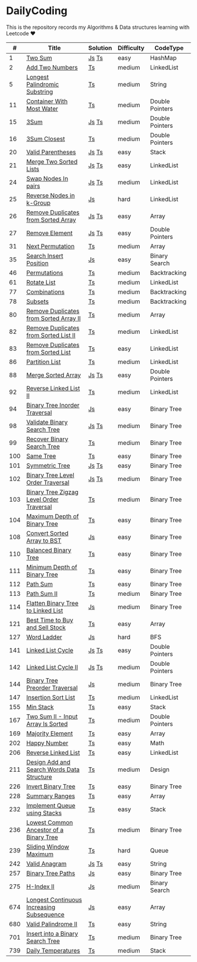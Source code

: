 # DailyCoding

This is the repository records my Algorithms &amp; Data structures learning with Leetcode &hearts;

| #   | Title                                                                                                                   | Solution                                                                                                                        | Difficulty | CodeType        |
|-----|-------------------------------------------------------------------------------------------------------------------------|---------------------------------------------------------------------------------------------------------------------------------|------------|-----------------|
| 1   | [Two Sum](https://leetcode.com/problems/two-sum/)                                                                       | [Js](./sourceFile/Js/1_twoSum.js) [Ts](./sourceFile/typescript/1_TwoSum.ts)                                                     | easy       | HashMap         |
| 2   | [Add Two Numbers](https://leetcode.com/problems/add-two-numbers/)                                                       | [Ts](./sourceFile/typescript/2_AddTwoNumbers.ts)                                                                                | medium     | LinkedList      |
| 5   | [Longest Palindromic Substring](https://leetcode.com/problems/longest-palindromic-substring/) | [Ts](./sourceFile/typescript/5_LongestPalindromicSubstring.ts) | medium | String |
| 11  | [Container With Most Water](https://leetcode.com/problems/container-with-most-water/) | [Ts](./sourceFile/typescript/11_ContainerWIthMostWater.ts) | medium | Double Pointers |
| 15  | [3Sum](https://leetcode.com/problems/3sum/) | [Js](./sourceFile/Js/15_ThreeSum.js) [Ts](./sourceFile/typescript/15_3Sum.ts) | medium | Double Pointers |
| 16  | [3Sum Closest](https://leetcode.com/problems/3sum-closest/) | [Ts](./sourceFile/typescript/16_3SumClosest.ts) | medium | Double Pointers |
| 20  | [Valid Parentheses](https://leetcode.com/problems/valid-parentheses/)                                                   | [Js](./sourceFile/Js/20_ValidParentheses.js) [Ts](./sourceFile/typescript/20_ValidParentheses.ts)                               | easy       | Stack           |
| 21  | [Merge Two Sorted Lists](https://leetcode.com/problems/merge-two-sorted-lists/)                                         | [Js](./sourceFile/Js/21_MergeTwoSortedList.js) [Ts](./sourceFile/typescript/21_MergeTwoSortedLists.ts)                          | easy       | LinkedList      |
| 24  | [Swap Nodes In pairs](https://leetcode.com/problems/swap-nodes-in-pairs/)                                               | [Js](./sourceFile/Js/24_SwapNodesInPairs.js) [Ts](./sourceFile/typescript/24_SwapNodesInPairs.ts)                               | medium     | LinkedList      |
| 25  | [Reverse Nodes in k-Group](https://leetcode.com/problems/reverse-nodes-in-k-group/)                                     | [Js](./sourceFile/Js/25_ReverseNodesInKGroup.js)                                                                                | hard       | LinkedList      |
| 26  | [Remove Duplicates from Sorted Array](https://leetcode.com/problems/remove-duplicates-from-sorted-array/)               | [Js](./sourceFile/Js/26_RemoveDuplicatesFromSortedArray.js) [Ts](./sourceFile/typescript/26_RemoveDuplicatesFromSortedArray.ts) | easy       | Array           |
| 27  | [Remove Element](https://leetcode.com/problems/remove-element/)                                                         | [Js](./sourceFile/Js/27_RemoveElements.js) [Ts](./sourceFile/typescript/27_RemoveElement.ts)                                    | easy       | Double Pointers |
| 31  | [Next Permutation](https://leetcode.com/problems/next-permutation/)                                                     | [Ts](./sourceFile/typescript/31_NextPermutation.ts)                                                                             | medium     | Array           |
| 35  | [Search Insert Position](https://leetcode.com/problems/search-insert-position/)                                         | [Js](./sourceFile/Js/35_SearchInsertPosition.js)                                                                                | easy       | Binary Search   |
| 46  | [Permutations](https://leetcode.com/problems/permutations/)                                                             | [Ts](./sourceFile/typescript/46_Permutations.ts)                                                                                | medium     | Backtracking    |
| 61  | [Rotate List](https://leetcode.com/problems/rotate-list/)                                                               | [Ts](./sourceFile/typescript/61_RotateList.ts)                                                                                  | medium     | LinkedList      |
| 77  | [Combinations](https://leetcode.com/problems/combinations/)                                                             | [Ts](./sourceFile/typescript/77_Combinations.ts)                                                                                | medium     | Backtracking    |
| 78  | [Subsets](https://leetcode.com/problems/subsets/)                                                                       | [Ts](./sourceFile/typescript/78_Subsets.ts)                                                                                     | medium     | Backtracking    |
| 80  | [Remove Duplicates from Sorted Array II](https://leetcode.com/problems/remove-duplicates-from-sorted-array-ii/)         | [Ts](./sourceFile/typescript/80_RemoveDuplicatesFromSortedArray.ts)                                                             | medium     | Array           |
| 82  | [Remove Duplicates from Sorted List II](https://leetcode.com/problems/remove-duplicates-from-sorted-list-ii/)           | [Ts](./sourceFile/typescript/82_RemoveDuplicatesFromSortedListII.ts)                                                            | medium     | LinkedList      |
| 83  | [Remove Duplicates from Sorted List](https://leetcode.com/problems/remove-duplicates-from-sorted-list/)                 | [Ts](./sourceFile/typescript/83_RemoveDuplicatesFromSortedList.ts)                                                              | easy       | LinkedList      |
| 86  | [Partition List](https://leetcode.com/problems/partition-list/)                                                         | [Ts](./sourceFile/typescript/86_PartitionList.ts)                                                                               | medium     | LinkedList      |
| 88  | [Merge Sorted Array](https://leetcode.com/problems/merge-sorted-array/)                                                 | [Js](./sourceFile/Js/88_MergeSortedArray.js) [Ts](./sourceFile/typescript/88_MergeSortedArray.ts)                               | easy       | Double Pointers |
| 92  | [Reverse Linked List II](https://leetcode.com/problems/reverse-linked-list-ii/)                                         | [Ts](./sourceFile/typescript/92_ReverseLinkedListII.ts)                                                                         | medium     | LinkedList      |
| 94  | [Binary Tree Inorder Traversal](https://leetcode.com/problems/binary-tree-inorder-traversal/)                           | [Js](./sourceFile/Js/94_BinaryTreeInorderTraversal.js)                                                                          | easy       | Binary Tree     |
| 98  | [Validate Binary Search Tree](https://leetcode.com/problems/validate-binary-search-tree/)                               | [Js](./sourceFile/Js/98_ValidateBST.js) [Ts](./sourceFile/typescript/98_ValidateBinarySearchTree.ts)                            | medium     | Binary Tree     |
| 99  | [Recover Binary Search Tree](https://leetcode.com/problems/recover-binary-search-tree/)                                 | [Ts](./sourceFile/typescript/99_RecoverBinarySearchTree.ts)                                                                     | medium     | Binary Tree     |
| 100 | [Same Tree](https://leetcode.com/problems/same-tree/)                                                                   | [Ts](./sourceFile/typescript/100_SameTree.ts)                                                                                   | easy       | Binary Tree     |
| 101 | [Symmetric Tree](https://leetcode.com/problems/symmetric-tree/)                                                         | [Js](./sourceFile/Js/101_SymmetricTree.js) [Ts](./sourceFile/typescript/101_SymmetricTree.ts)                                   | easy       | Binary Tree     |
| 102 | [Binary Tree Level Order Traversal](https://leetcode.com/problems/binary-tree-level-order-traversal/)                   | [Js](./sourceFile/Js/102_BinaryTreeLevelorderTraversal.js) [Ts](./sourceFile/typescript/102_BinaryTreeLevelOrderTraversal.ts)   | medium     | Binary Tree     |
| 103 | [Binary Tree Zigzag Level Order Traversal](https://leetcode.com/problems/binary-tree-zigzag-level-order-traversal/)     | [Ts](./sourceFile/typescript/103_BinaryTreeZigzagLevelOrderTraversal.ts)                                                         | medium     | Binary Tree     |
| 104 | [Maximum Depth of Binary Tree](https://leetcode.com/problems/maximum-depth-of-binary-tree/)                             | [Ts](./sourceFile/typescript/104_MaxDepthOfBinaryTree.ts)                                                                       | easy       | Binary Tree     |
| 108 | [Convert Sorted Array to BST](https://leetcode.com/problems/convert-sorted-array-to-binary-search-tree/)                | [Js](./sourceFile/Js/108_ConvertSortedArrayToBST.js)                                                                            | easy       | Binary Tree     |
| 110 | [Balanced Binary Tree](https://leetcode.com/problems/balanced-binary-tree/)                                             | [Ts](./sourceFile/typescript/110_BalanceBinaryTree.ts)                                                                          | easy       | Binary Tree     |
| 111 | [Minimum Depth of Binary Tree](https://leetcode.com/problems/minimum-depth-of-binary-tree/)                             | [Ts](./sourceFile/typescript/111_MinimumDepthOfBinaryTree.ts)                                                                   | easy       | Binary Tree     |
| 112 | [Path Sum](https://leetcode.com/problems/path-sum/)                                                                     | [Ts](./sourceFile/typescript/112_PathSum.ts)                                                                                    | easy       | Binary Tree     |
| 113 | [Path Sum II](https://leetcode.com/problems/path-sum-ii/) | [Ts](./sourceFile/typescript/113_PathSumII.ts) | medium | Binary Tree |
| 114 | [Flatten Binary Tree to Linked List](https://leetcode.com/problems/flatten-binary-tree-to-linked-list/)                 | [Js](./sourceFile/Js/114_FlattenBTLinkedlist.js)                                                                                | medium     | Binary Tree     |
| 121 | [Best Time to Buy and Sell Stock](https://leetcode.com/problems/best-time-to-buy-and-sell-stock/)                       | [Ts](./sourceFile/typescript/121_BestTimeBuyAndSellStocks.ts)                                                                   | easy       | Array           |
| 127 | [Word Ladder](https://leetcode.com/problems/word-ladder/)                                                               | [Js](./sourceFile/Js/127_WordLadder.js)                                                                                         | hard       | BFS             |
| 141 | [Linked List Cycle](https://leetcode.com/problems/linked-list-cycle/)                                                   | [Js](./sourceFile/Js/141_LinkedListCycle.js) [Ts](./sourceFile/typescript/141_LinkedListCycle.ts)                               | easy       | Double Pointers |
| 142 | [Linked List Cycle II](https://leetcode.com/problems/linked-list-cycle-ii/)                                             | [Js](./sourceFile/Js/142_LinkedListCycleII.js) [Ts](./sourceFile/typescript/142_LinkedListCycleII.ts)                           | medium     | Double Pointers |
| 144 | [Binary Tree Preorder Traversal](https://leetcode.com/problems/binary-tree-preorder-traversal/)                         | [Js](./sourceFile/Js/144_BinaryTreePreorderTraversal.js)                                                                        | medium     | Binary Tree     |
| 147 | [Insertion Sort List](https://leetcode.com/problems/insertion-sort-list/)                                               | [Ts](./sourceFile/typescript/147_InsertionSortList.ts)                                                                          | medium     | LinkedList      |
| 155 | [Min Stack](https://leetcode.com/problems/min-stack/)                                                                   | [Ts](./sourceFile/typescript/155_MinStack.ts)                                                                                   | easy       | Stack           |
| 167 | [Two Sum II - Input Array Is Sorted](https://leetcode.com/problems/two-sum-ii-input-array-is-sorted/)                   | [Ts](./sourceFile/typescript/167_TwoSumII.ts)                                                                                   | medium     | Double Pointers |
| 169 | [Majority Element](https://leetcode.com/problems/majority-element/)                                                     | [Ts](./sourceFile/typescript/169_MajorityElement.ts)                                                                            | easy       | Array           |
| 202 | [Happy Number](https://leetcode.com/problems/happy-number/)                                                             | [Ts](./sourceFile/typescript/202_HappyNumber.ts)                                                                                | easy       | Math            |
| 206 | [Reverse Linked List](https://leetcode.com/problems/reverse-linked-list/)                                               | [Ts](./sourceFile/typescript/206_ReverseLinkedList.ts)                                                                          | easy       | LinkedList      |
| 211 | [Design Add and Search Words Data Structure](https://leetcode.com/problems/design-add-and-search-words-data-structure/) | [Ts](./sourceFile/typescript/211_DesignAddAndSearchDataStructure.ts)                                                            | medium     | Design          |
| 226 | [Invert Binary Tree](https://leetcode.com/problems/invert-binary-tree/)                                                 | [Ts](./sourceFile/typescript/226_InvertBinaryTree.ts)                                                                           | easy       | Binary Tree     |
| 228 | [Summary Ranges](https://leetcode.com/problems/summary-ranges/)                                                         | [Ts](./sourceFile/typescript/228_SummaryRanges.ts)                                                                              | easy       | Array           |
| 232 | [Implement Queue using Stacks](https://leetcode.com/problems/implement-queue-using-stacks/)                             | [Ts](./sourceFile/typescript/232_ImplementQueueUsingStacks.ts)                                                                  | easy       | Stack           |
| 236 | [Lowest Common Ancestor of a Binary Tree](https://leetcode.com/problems/lowest-common-ancestor-of-a-binary-tree/)       | [Ts](./sourceFile/typescript/236_LowestCommonAncestorOfABinaryTree.ts)                                                          | medium     | Binary Tree     |
| 239 | [Sliding Window Maximum](https://leetcode.com/problems/sliding-window-maximum/)                                         | [Ts](./sourceFile/typescript/239_SlidingWindowMaximum.ts)                                                                       | hard       | Queue           |
| 242 | [Valid Anagram](https://leetcode.com/problems/valid-anagram/)                                                           | [Js](./sourceFile/Js/242_ValidAnagram.js) [Ts](./sourceFile/typescript/242_ValidAnagram.ts)                                     | easy       | String          |
| 257 | [Binary Tree Paths](https://leetcode.com/problems/binary-tree-paths/)                                                   | [Js](./sourceFile/Js/257_BinaryTreePaths.js)                                                                                    | easy       | Binary Tree     |
| 275 | [H-Index II](https://leetcode.com/problems/h-index-ii/)                                                                 | [Js](./sourceFile/Js/275_H-index-II.js)                                                                                         | medium     | Binary Search   |
| 674 | [Longest Continuous Increasing Subsequence](https://leetcode.com/problems/longest-continuous-increasing-subsequence/)   | [Js](./sourceFile/Js/674_LCIS.js)                                                                                               | easy       | Array           |
| 680 | [Valid Palindrome II](https://leetcode.com/problems/valid-palindrome-ii/)                                               | [Ts](./sourceFile/typescript/680_ValidPalindromeII.ts)                                                                          | easy       | String          |
| 701 | [Insert into a Binary Search Tree](https://leetcode.com/problems/insert-into-a-binary-search-tree/)                     | [Ts](./sourceFile/typescript/701_InsertIntoABinarySearchTree.ts)                                                                | medium     | Binary Tree     |
| 739 | [Daily Temperatures](https://leetcode.com/problems/daily-temperatures/)                                                 | [Ts](./sourceFile/typescript/739_DailyTemperatures.ts)                                                                          | medium     | Stack           |
